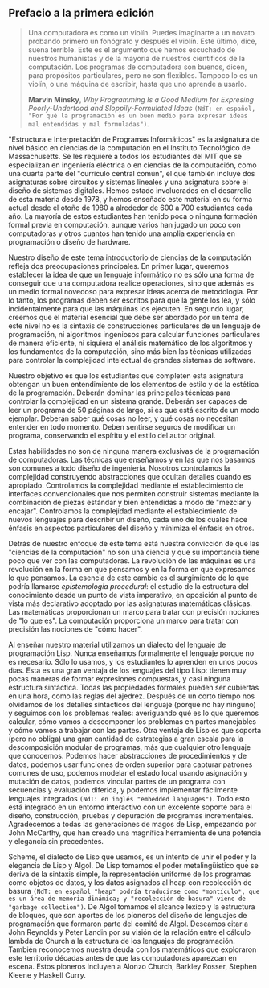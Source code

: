## Prefacio a la primera edición

>Una computadora es como un violín. Puedes imaginarte a un novato probando primero un fonógrafo y después el violín. Este último, dice, suena terrible. Este es el argumento que hemos escuchado de nuestros humanistas y de la mayoría de nuestros científicos de la computación. Los programas de computadora son buenos, dicen, para propósitos particulares, pero no son flexibles. Tampoco lo es un violín, o una máquina de escribir, hasta que uno aprende a usarlo.
>
> **Marvin Minsky**, *Why Programming Is a Good Medium for Expresing Poorly-Undertood and Sloppily-Formulated Ideas* `(NdT: en español, "Por qué la programación es un buen medio para expresar ideas mal entendidas y mal formuladas")`.

"Estructura e Interpretación de Programas Informáticos" es la asignatura de nivel básico en ciencias de la computación en el Instituto Tecnológico de Massachusetts. Se les requiere a todos los estudiantes del MIT que se especializan en ingeniería eléctrica o en ciencias de la computación, como una cuarta parte del "currículo central común", el que también incluye dos asignaturas sobre circuitos y sistemas lineales y una asignatura sobre el diseño de sistemas digitales. Hemos estado involucrados en el desarrollo de esta materia desde 1978, y hemos enseñado este material en su forma actual desde el otoño de 1980 a alrededor de 600 a 700 estudiantes cada año. La mayoría de estos estudiantes han tenido poca o ninguna formación formal previa en computación, aunque varios han jugado un poco con computadoras y otros cuantos han tenido una amplia experiencia en programación o diseño de hardware.

Nuestro diseño de este tema introductorio de ciencias de la computación refleja dos preocupaciones principales. En primer lugar, queremos establecer la idea de que un lenguaje informático no es sólo una forma de conseguir que una computadora realice operaciones, sino que además es un medio formal novedoso para expresar ideas acerca de metodología. Por lo tanto, los programas deben ser escritos para que la gente los lea, y sólo incidentalmente para que las máquinas los ejecuten. En segundo lugar, creemos que el material esencial que debe ser abordado por un tema de este nivel no es la sintaxis de construcciones particulares de un lenguaje de programación, ni algoritmos ingeniosos para calcular funciones particulares de manera eficiente, ni siquiera el análisis matemático de los algoritmos y los fundamentos de la computación, sino más bien las técnicas utilizadas para controlar la complejidad intelectual de grandes sistemas de software.

Nuestro objetivo es que los estudiantes que completen esta asignatura obtengan un buen entendimiento de los elementos de estilo y de la estética de la programación. Deberán dominar las principales técnicas para controlar la complejidad en un sistema grande. Deberán ser capaces de leer un programa de 50 páginas de largo, si es que está escrito de un modo ejemplar. Deberán saber qué cosas no leer, y qué cosas no necesitan entender en todo momento. Deben sentirse seguros de modificar un programa, conservando el espíritu y el estilo del autor original.

Estas habilidades no son de ninguna manera exclusivas de la programación de computadoras. Las técnicas que enseñamos y en las que nos basamos son comunes a todo diseño de ingeniería. Nosotros controlamos la complejidad construyendo abstracciones que ocultan detalles cuando es apropiado. Controlamos la complejidad mediante el establecimiento de interfaces convencionales que nos permiten construir sistemas mediante la combinación de piezas estándar y bien entendidas a modo de "mezclar y encajar". Controlamos la complejidad mediante el establecimiento de nuevos lenguajes para describir un diseño, cada uno de los cuales hace énfasis en aspectos particulares del diseño y minimiza el énfasis en otros.

Detrás de nuestro enfoque de este tema está nuestra convicción de que las "ciencias de la computación" no son una ciencia y que su importancia tiene poco que ver con las computadoras. La revolución de las máquinas es una revolución en la forma en que pensamos y en la forma en que expresamos lo que pensamos. La esencia de este cambio es el surgimiento de lo que podría llamarse *epistemología procedural*: el estudio de la estructura del conocimiento desde un punto de vista imperativo, en oposición al punto de vista más declarativo adoptado por las asignaturas matemáticas clásicas. Las matemáticas proporcionan un marco para tratar con precisión nociones de "lo que es". La computación proporciona un marco para tratar con precisión las nociones de "cómo hacer".

Al enseñar nuestro material utilizamos un dialecto del lenguaje de programación Lisp. Nunca enseñamos formalmente el lenguaje porque no es necesario. Sólo lo usamos, y los estudiantes lo aprenden en unos pocos días. Esta es una gran ventaja de los lenguajes del tipo Lisp: tienen muy pocas maneras de formar expresiones compuestas, y casi ninguna estructura sintáctica. Todas las propiedades formales pueden ser cubiertas en una hora, como las reglas del ajedrez. Después de un corto tiempo nos olvidamos de los detalles sintácticos del lenguaje (porque no hay ninguno) y seguimos con los problemas reales: averiguando qué es lo que queremos calcular, cómo vamos a descomponer los problemas en partes manejables y cómo vamos a trabajar con las partes. Otra ventaja de Lisp es que soporta (pero no obliga) una gran cantidad de estrategias a gran escala para la descomposición modular de programas, más que cualquier otro lenguaje que conocemos. Podemos hacer abstracciones de procedimientos y de datos, podemos usar funciones de orden superior para capturar patrones comunes de uso, podemos modelar el estado local usando asignación y mutación de datos, podemos vincular partes de un programa con secuencias y evaluación diferida, y podemos implementar fácilmente lenguajes integrados `(NdT: en inglés "embedded languages")`. Todo esto está integrado en un entorno interactivo con un excelente soporte para el diseño, construcción, pruebas y depuración de programas incrementales. Agradecemos a todas las generaciones de magos de Lisp, empezando por John McCarthy, que han creado una magnífica herramienta de una potencia y elegancia sin precedentes.

Scheme, el dialecto de Lisp que usamos, es un intento de unir el poder y la elegancia de Lisp y Algol. De Lisp tomamos el poder metalingüístico que se deriva de la sintaxis simple, la representación uniforme de los programas como objetos de datos, y los datos asignados al heap con recolección de basura `(NdT: en español "heap" podría traducirse como *montículo*, que es un área de memoria dinámica; y "recolección de basura" viene de "garbage collection")`. De Algol tomamos el alcance léxico y la estructura de bloques, que son aportes de los pioneros del diseño de lenguajes de programación que formaron parte del comité de Algol. Deseamos citar a John Reynolds y Peter Landin por su visión de la relación entre el cálculo lambda de Church a la estructura de los lenguajes de programación. También reconocemos nuestra deuda con los matemáticos que exploraron este territorio décadas antes de que las computadoras aparezcan en escena. Estos pioneros incluyen a Alonzo Church, Barkley Rosser, Stephen Kleene y Haskell Curry.